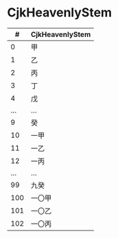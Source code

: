 # CjkHeavenlyStem

| #   | CjkHeavenlyStem |
|-----|-----------------|
| 0   | 甲              |
| 1   | 乙              |
| 2   | 丙              |
| 3   | 丁              |
| 4   | 戊              |
| …   | …               |
| 9   | 癸              |
| 10  | 一甲            |
| 11  | 一乙            |
| 12  | 一丙            |
| …   | …               |
| 99  | 九癸            |
| 100 | 一〇甲          |
| 101 | 一〇乙          |
| 102 | 一〇丙          |
